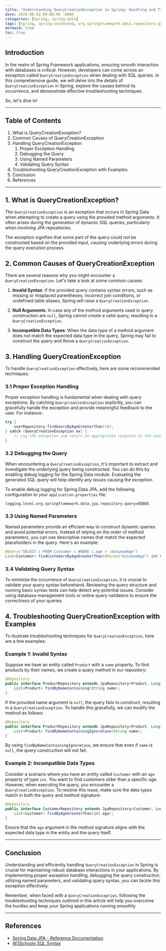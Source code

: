 ```yaml
---
title: "Understanding QueryCreationException in Spring: Handling and Troubleshooting SQL Queries Efficiently"
date: 2024-08-02 09:00:00 -0000
categories: [Spring, spring-data]
tags: [spring, spring-unchecked, org.springframework.data.repository.query]
mermaid: true
toc: true
---
```



## Introduction

In the realm of Spring Framework applications, ensuring smooth interaction with databases is critical. However, developers can come across an exception called `QueryCreationException` when dealing with SQL queries. In this comprehensive guide, we will delve into the details of `QueryCreationException` in Spring, explore the causes behind its occurrence, and demonstrate effective troubleshooting techniques. 

So, let's dive in!

---

## Table of Contents
1. What is QueryCreationException?
2. Common Causes of QueryCreationException
3. Handling QueryCreationException
    1. Proper Exception Handling
    2. Debugging the Query
    3. Using Named Parameters
    4. Validating Query Syntax
4. Troubleshooting QueryCreationException with Examples
5. Conclusion
6. References

---

## 1. What is QueryCreationException?

The `QueryCreationException` is an exception that occurs in Spring Data when attempting to create a query using the provided method arguments. It often arises during the generation of dynamic SQL queries, particularly when involving JPA repositories.

The exception signifies that some part of the query could not be constructed based on the provided input, causing underlying errors during the query execution process.

## 2. Common Causes of QueryCreationException

There are several reasons why you might encounter a `QueryCreationException`. Let's take a look at some common causes:

1. **Invalid Syntax**: If the provided query contains syntax errors, such as missing or misplaced parentheses, incorrect join conditions, or undefined table aliases, Spring will raise a `QueryCreationException`.
   
2. **Null Arguments**: In case any of the method arguments used in query construction are `null`, Spring cannot create a valid query, resulting in a `QueryCreationException`.

3. **Incompatible Data Types**: When the data type of a method argument does not match the expected data type in the query, Spring may fail to construct the query and throw a `QueryCreationException`.

## 3. Handling QueryCreationException

To handle `QueryCreationException` effectively, here are some recommended techniques:

### 3.1 Proper Exception Handling

Proper exception handling is fundamental when dealing with query exceptions. By catching `QueryCreationException` explicitly, you can gracefully handle the exception and provide meaningful feedback to the user. For instance:

```java
try {
    userRepository.findUsersByAgeGreaterThan(18);
} catch (QueryCreationException ex) {
    // Log the exception and return an appropriate response to the user
}
```

### 3.2 Debugging the Query

When encountering a `QueryCreationException`, it's important to extract and investigate the underlying query being constructed. You can do this by enabling debug logging for the Spring Data module. Evaluating the generated SQL query will help identify any issues causing the exception.

To enable debug logging for Spring Data JPA, add the following configuration to your `application.properties` file:

```properties
logging.level.org.springframework.data.jpa.repository.query=DEBUG
```

### 3.3 Using Named Parameters

Named parameters provide an efficient way to construct dynamic queries and avoid potential errors. Instead of relying on the order of method parameters, you can use descriptive names that match the expected placeholders in the query. Here's an example:

```java
@Query("SELECT c FROM Customer c WHERE c.age > :minimumAge")
List<Customer> findCustomersByAgeGreaterThan(@Param("minimumAge") int minimumAge);
```

### 3.4 Validating Query Syntax

To minimize the occurrence of `QueryCreationException`, it is crucial to validate your query syntax beforehand. Reviewing the query structure and running basic syntax tests can help detect any potential issues. Consider using database management tools or online query validators to ensure the correctness of your queries.

## 4. Troubleshooting QueryCreationException with Examples

To illustrate troubleshooting techniques for `QueryCreationException`, here are a few examples:

### Example 1: Invalid Syntax

Suppose we have an entity called `Product` with a `name` property. To find products by their names, we create a query method in our repository:

```java
@Repository
public interface ProductRepository extends JpaRepository<Product, Long> {
    List<Product> findByNameContaining(String name);
}
```

If the provided name argument is `null`, the query fails to construct, resulting in a `QueryCreationException`. To handle this gracefully, we can modify the method as follows:

```java
@Repository
public interface ProductRepository extends JpaRepository<Product, Long> {
    List<Product> findByNameContainingIgnoreCase(String name);
}
```

By using `findByNameContainingIgnoreCase`, we ensure that even if `name` is `null`, the query construction will not fail.

### Example 2: Incompatible Data Types

Consider a scenario where you have an entity called `Customer` with an `age` property of type `int`. You want to find customers older than a specific age. However, when executing the query, you encounter a `QueryCreationException`. To resolve this issue, make sure the data types match in both the query and method signature:

```java
@Repository
public interface CustomerRepository extends JpaRepository<Customer, Long> {
    List<Customer> findByAgeGreaterThan(int age);
}
```

Ensure that the `age` argument in the method signature aligns with the expected data type in the entity and the query itself.

---

## Conclusion

Understanding and efficiently handling `QueryCreationException` in Spring is crucial for maintaining robust database interactions in your applications. By implementing proper exception handling, debugging the query construction, utilizing named parameters, and validating query syntax, you can tackle this exception effectively.

Remember, when faced with a `QueryCreationException`, following the troubleshooting techniques outlined in this article will help you overcome the hurdles and keep your Spring applications running smoothly.

---

## References
- [Spring Data JPA - Reference Documentation](https://docs.spring.io/spring-data/jpa/docs/current/reference/html/#jpa.query-methods.query-creation)
- [W3Schools SQL Syntax](https://www.w3schools.com/sql/sql_syntax.asp)
